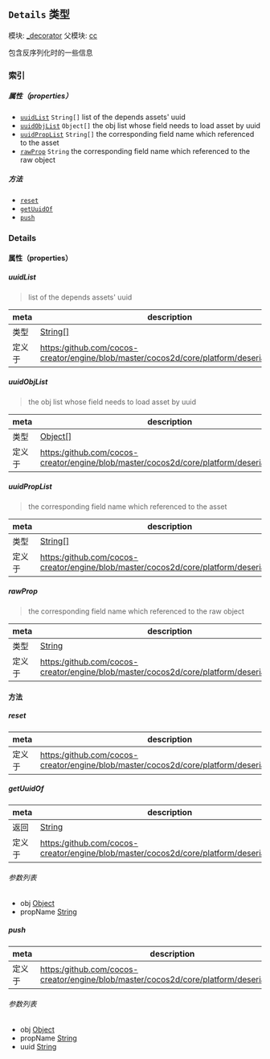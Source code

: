 ## `Details` 类型



模块: [_decorator](../modules/_decorator.md)
父模块: [cc](../modules/cc.md)




包含反序列化时的一些信息

### 索引

##### 属性（properties）

  - [`uuidList`](#uuidlist) `String[]` list of the depends assets' uuid
  - [`uuidObjList`](#uuidobjlist) `Object[]` the obj list whose field needs to load asset by uuid
  - [`uuidPropList`](#uuidproplist) `String[]` the corresponding field name which referenced to the asset
  - [`rawProp`](#rawprop) `String` the corresponding field name which referenced to the raw object



##### 方法

  - [`reset`](#reset) 
  - [`getUuidOf`](#getuuidof) 
  - [`push`](#push) 



### Details


#### 属性（properties）


##### uuidList

> list of the depends assets' uuid

| meta | description |
|------|-------------|
| 类型 | <a href="https://developer.mozilla.org/en/JavaScript/Reference/Global_Objects/String" class="crosslink external" target="_blank">String[]</a> |
| 定义于 | [https:/github.com/cocos-creator/engine/blob/master/cocos2d/core/platform/deserialize.js:50](https:/github.com/cocos-creator/engine/blob/master/cocos2d/core/platform/deserialize.js#L50) |



##### uuidObjList

> the obj list whose field needs to load asset by uuid

| meta | description |
|------|-------------|
| 类型 | <a href="https://developer.mozilla.org/en/JavaScript/Reference/Global_Objects/Object" class="crosslink external" target="_blank">Object[]</a> |
| 定义于 | [https:/github.com/cocos-creator/engine/blob/master/cocos2d/core/platform/deserialize.js:55](https:/github.com/cocos-creator/engine/blob/master/cocos2d/core/platform/deserialize.js#L55) |



##### uuidPropList

> the corresponding field name which referenced to the asset

| meta | description |
|------|-------------|
| 类型 | <a href="https://developer.mozilla.org/en/JavaScript/Reference/Global_Objects/String" class="crosslink external" target="_blank">String[]</a> |
| 定义于 | [https:/github.com/cocos-creator/engine/blob/master/cocos2d/core/platform/deserialize.js:60](https:/github.com/cocos-creator/engine/blob/master/cocos2d/core/platform/deserialize.js#L60) |



##### rawProp

> the corresponding field name which referenced to the raw object

| meta | description |
|------|-------------|
| 类型 | <a href="https://developer.mozilla.org/en/JavaScript/Reference/Global_Objects/String" class="crosslink external" target="_blank">String</a> |
| 定义于 | [https:/github.com/cocos-creator/engine/blob/master/cocos2d/core/platform/deserialize.js:66](https:/github.com/cocos-creator/engine/blob/master/cocos2d/core/platform/deserialize.js#L66) |






<!-- Method Block -->
#### 方法


##### reset



| meta | description |
|------|-------------|
| 定义于 | [https:/github.com/cocos-creator/engine/blob/master/cocos2d/core/platform/deserialize.js:72](https:/github.com/cocos-creator/engine/blob/master/cocos2d/core/platform/deserialize.js#L72) |



##### getUuidOf



| meta | description |
|------|-------------|
| 返回 | <a href="https://developer.mozilla.org/en/JavaScript/Reference/Global_Objects/String" class="crosslink external" target="_blank">String</a> 
| 定义于 | [https:/github.com/cocos-creator/engine/blob/master/cocos2d/core/platform/deserialize.js:93](https:/github.com/cocos-creator/engine/blob/master/cocos2d/core/platform/deserialize.js#L93) |

###### 参数列表
- obj <a href="https://developer.mozilla.org/en/JavaScript/Reference/Global_Objects/Object" class="crosslink external" target="_blank">Object</a> 
- propName <a href="https://developer.mozilla.org/en/JavaScript/Reference/Global_Objects/String" class="crosslink external" target="_blank">String</a> 


##### push



| meta | description |
|------|-------------|
| 定义于 | [https:/github.com/cocos-creator/engine/blob/master/cocos2d/core/platform/deserialize.js:107](https:/github.com/cocos-creator/engine/blob/master/cocos2d/core/platform/deserialize.js#L107) |

###### 参数列表
- obj <a href="https://developer.mozilla.org/en/JavaScript/Reference/Global_Objects/Object" class="crosslink external" target="_blank">Object</a> 
- propName <a href="https://developer.mozilla.org/en/JavaScript/Reference/Global_Objects/String" class="crosslink external" target="_blank">String</a> 
- uuid <a href="https://developer.mozilla.org/en/JavaScript/Reference/Global_Objects/String" class="crosslink external" target="_blank">String</a> 



